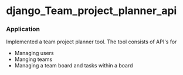 # django_Team_project_planner_api

### Application
Implemented a team project planner tool. The tool consists of API's for
* Managing users
* Manging teams
* Managing a team board and tasks within a board 

